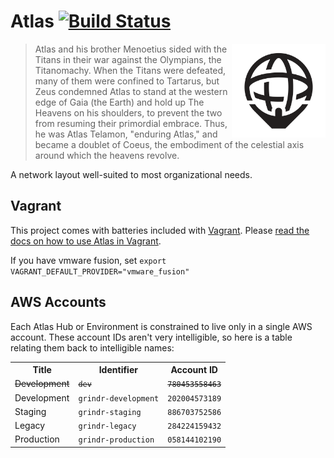 # Atlas [![Build Status][svg-travis]][travis]

[svg-travis]: https://travis-ci.com/grindrllc/atlas.svg?token=5Gs1pxpuoebYboxvYCyG&branch=develop

[travis]: https://travis-ci.com/grindrllc/atlas

<img align="right" width=150 height=150 src="atlas.png" alt="atlas">

> Atlas and his brother Menoetius sided with the Titans in their war against the Olympians, the Titanomachy. When the
> Titans were defeated, many of them were confined to Tartarus, but Zeus condemned Atlas to stand at the western edge of
> Gaia (the Earth) and hold up The Heavens on his shoulders, to prevent the two from resuming their primordial embrace.
> Thus, he was Atlas Telamon, "enduring Atlas," and became a doublet of Coeus, the embodiment of the celestial axis around
> which the heavens revolve.

A network layout well-suited to most organizational needs.


## Vagrant

This project comes with batteries included with [Vagrant][vagrant]. Please
[read the docs on how to use Atlas in Vagrant][vagrant-wiki].

If you have vmware fusion, set `export VAGRANT_DEFAULT_PROVIDER="vmware_fusion"`

## AWS Accounts

Each Atlas Hub or Environment is constrained to live only in a single AWS account. These account IDs aren't very
intelligible, so here is a table relating them back to intelligible names:

<table>
  <tbody>
    <tr>
      <th>Title</th>
      <th>Identifier</th>
      <th>Account ID</th>
    </tr>
    <tr>
      <td><del>Development</del></td>
      <td><code><del>dev</del></code></td>
      <td><code><del>780453558463</del></code></td>
    </tr>
    <tr>
      <td>Development</td>
      <td><code>grindr-development</code></td>
      <td><code>202004573189</code></td>
    </tr>
    <tr>
      <td>Staging</td>
      <td><code>grindr-staging</code></td>
      <td><code>886703752586</code></td>
    </tr>
    <tr>
      <td>Legacy</td>
      <td><code>grindr-legacy</code></td>
      <td><code>284224159432</code></td>
    </tr>
    <tr>
      <td>Production</td>
      <td><code>grindr-production</code></td>
      <td><code>058144102190</code></td>
    </tr>
  </tbody>
</table>

 [vagrant]: https://vagrantup.com
 [vagrant-wiki]: https://github.com/grindrllc/atlas/wiki/Vagrant
 [virtualbox]: https://virtualbox.org
 [terraform]: https://terraform.io
 [ansible]: https://ansible.com
